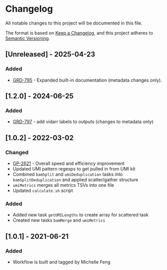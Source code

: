 # Changelog
All notable changes to this project will be documented in this file.

The format is based on [Keep a Changelog](https://keepachangelog.com/en/1.0.0/),
and this project adheres to [Semantic Versioning](https://semver.org/spec/v2.0.0.html).

## [Unreleased] - 2025-04-23
### Added
- [GRD-795](https://jira.oicr.on.ca/browse/GRD-795) - Expanded built-in documentation (metadata changes only).

## [1.2.0] - 2024-06-25
### Added
- [GRD-797](https://jira.oicr.on.ca/browse/GRD-797) - add vidarr labels to outputs (changes to metadata only)

## [1.0.2] - 2022-03-02
### Changed
- [GP-2621](https://jira.oicr.on.ca/browse/GP-2621) - Overall speed and efficiency improvement
- Updated UMI pattern regexps to get pulled in from UMI kit
- Combined `bamSplit` and `umiDeduplication` tasks into `bamSplitDeduplication` and applied scatter/gather structure
- `umiMetrics` merges all metrics TSVs into one file
- Updated `calculate.sh` script
### Added
- Added new task `getUMILengths` to create array for scattered task
- Created new tasks `bamMerge` and `umiMetrics`

## [1.0.1] - 2021-06-21
### Added
- Workflow is built and tagged by Michelle Feng
